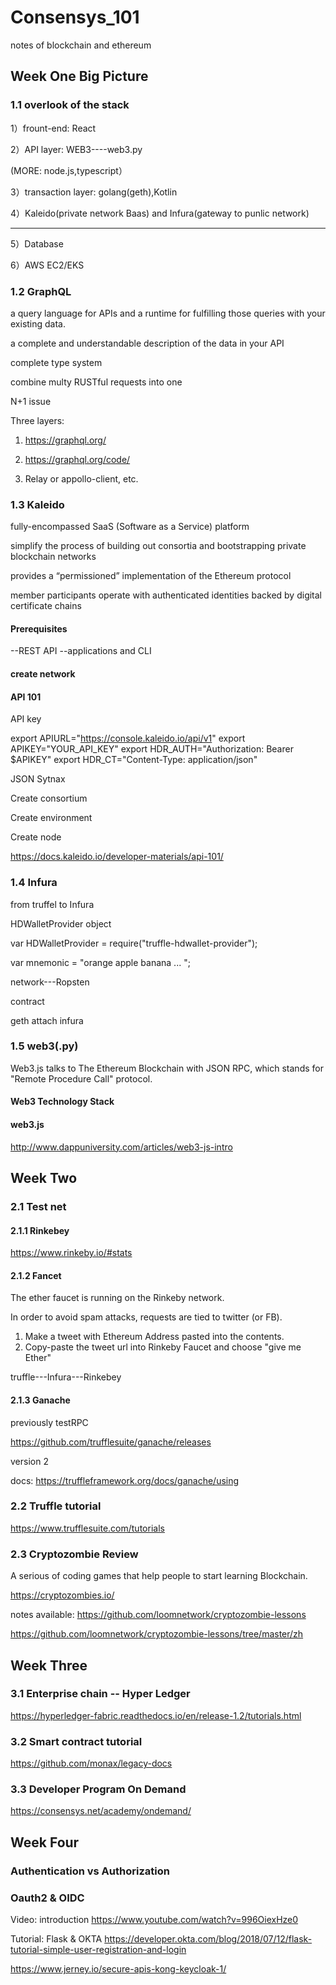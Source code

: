# Consensys_101
notes of blockchain and ethereum

## Week One Big Picture
### 1.1 overlook of the stack 
1）frount-end: React

2）API layer: WEB3----web3.py

(MORE: node.js,typescript）

3）transaction layer: golang(geth),Kotlin

4）Kaleido(private network Baas) and Infura(gateway to punlic network)

----

5）Database

6）AWS EC2/EKS

### 1.2 GraphQL
a query language for APIs and a runtime for fulfilling those queries with your existing data.

a complete and understandable description of the data in your API

complete type system

combine multy RUSTful requests into one

N+1 issue

Three layers:
1) https://graphql.org/

2) https://graphql.org/code/ 

3) Relay or appollo-client, etc.


### 1.3 Kaleido


 fully-encompassed SaaS (Software as a Service) platform 
 
 
 simplify the process of building out consortia and bootstrapping private blockchain networks
 
 
 provides a “permissioned” implementation of the Ethereum protocol
 
 member participants operate with authenticated identities backed by digital certificate chains
 
 #### Prerequisites
 
 --REST API 
 --applications and CLI
 
 #### create network
 
####  API 101

API key

export APIURL="https://console.kaleido.io/api/v1"
export APIKEY="YOUR_API_KEY"
export HDR_AUTH="Authorization: Bearer $APIKEY"
export HDR_CT="Content-Type: application/json"

JSON Sytnax

Create consortium

Create environment

Create node

https://docs.kaleido.io/developer-materials/api-101/

 
### 1.4 Infura

from truffel to Infura

HDWalletProvider object

var HDWalletProvider = require("truffle-hdwallet-provider");

var mnemonic = "orange apple banana ... ";

network---Ropsten

contract

geth attach infura









### 1.5 web3(.py)


Web3.js talks to The Ethereum Blockchain with JSON RPC, which stands for "Remote Procedure Call" protocol.


#### Web3 Technology Stack

#### web3.js

http://www.dappuniversity.com/articles/web3-js-intro


## Week Two

### 2.1 Test net
#### 2.1.1 Rinkebey

https://www.rinkeby.io/#stats

#### 2.1.2 Fancet

The ether faucet is running on the Rinkeby network.

In order to avoid spam attacks, requests are tied to twitter (or FB).

1) Make a tweet with Ethereum Address pasted into the contents.
2) Copy-paste the tweet url into Rinkeby Faucet and choose "give me Ether"

truffle---Infura---Rinkebey

#### 2.1.3 Ganache

previously testRPC

https://github.com/trufflesuite/ganache/releases

version 2

docs: https://truffleframework.org/docs/ganache/using

### 2.2 Truffle tutorial

https://www.trufflesuite.com/tutorials


### 2.3 Cryptozombie Review


A serious of coding games that help people to start learning Blockchain.

https://cryptozombies.io/

notes available:
https://github.com/loomnetwork/cryptozombie-lessons

https://github.com/loomnetwork/cryptozombie-lessons/tree/master/zh


## Week Three

### 3.1 Enterprise chain -- Hyper Ledger
https://hyperledger-fabric.readthedocs.io/en/release-1.2/tutorials.html


### 3.2 Smart contract tutorial
https://github.com/monax/legacy-docs

### 3.3 Developer Program On Demand
https://consensys.net/academy/ondemand/

## Week Four

### Authentication vs Authorization



### Oauth2 & OIDC

Video: introduction
https://www.youtube.com/watch?v=996OiexHze0


Tutorial: Flask & OKTA
https://developer.okta.com/blog/2018/07/12/flask-tutorial-simple-user-registration-and-login


https://www.jerney.io/secure-apis-kong-keycloak-1/
